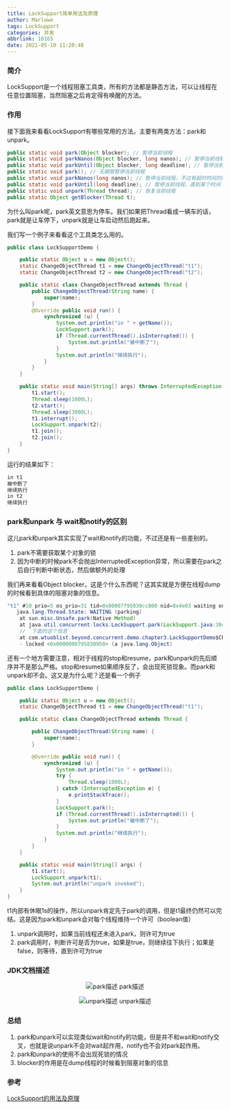 ```yaml
---
title: LockSupport简单用法及原理
author: Marlowe
tags: LockSupport
categories: 并发
abbrlink: 10165
date: 2021-05-10 11:20:48
---
```


<!--more-->

### 简介

LockSupport是一个线程阻塞工具类，所有的方法都是静态方法，可以让线程在任意位置阻塞，当然阻塞之后肯定得有唤醒的方法。

### 作用

接下面我来看看LockSupport有哪些常用的方法。主要有两类方法：park和unpark。

```java
public static void park(Object blocker); // 暂停当前线程
public static void parkNanos(Object blocker, long nanos); // 暂停当前线程，不过有超时时间的限制
public static void parkUntil(Object blocker, long deadline); // 暂停当前线程，直到某个时间
public static void park(); // 无期限暂停当前线程
public static void parkNanos(long nanos); // 暂停当前线程，不过有超时时间的限制
public static void parkUntil(long deadline); // 暂停当前线程，直到某个时间
public static void unpark(Thread thread); // 恢复当前线程
public static Object getBlocker(Thread t);
```
为什么叫park呢，park英文意思为停车。我们如果把Thread看成一辆车的话，park就是让车停下，unpark就是让车启动然后跑起来。

我们写一个例子来看看这个工具类怎么用的。

```java
public class LockSupportDemo {

    public static Object u = new Object();
    static ChangeObjectThread t1 = new ChangeObjectThread("t1");
    static ChangeObjectThread t2 = new ChangeObjectThread("t2");

    public static class ChangeObjectThread extends Thread {
        public ChangeObjectThread(String name) {
            super(name);
        }
        @Override public void run() {
            synchronized (u) {
                System.out.println("in " + getName());
                LockSupport.park();
                if (Thread.currentThread().isInterrupted()) {
                    System.out.println("被中断了");
                }
                System.out.println("继续执行");
            }
        }
    }

    public static void main(String[] args) throws InterruptedException {
        t1.start();
        Thread.sleep(1000L);
        t2.start();
        Thread.sleep(3000L);
        t1.interrupt();
        LockSupport.unpark(t2);
        t1.join();
        t2.join();
    }
}
```
运行的结果如下：

```java
in t1
被中断了
继续执行
in t2
继续执行
```

### park和unpark 与 wait和notify的区别
这儿park和unpark其实实现了wait和notify的功能，不过还是有一些差别的。

1. park不需要获取某个对象的锁
2. 因为中断的时候park不会抛出InterruptedException异常，所以需要在park之后自行判断中断状态，然后做额外的处理


我们再来看看Object blocker，这是个什么东西呢？这其实就是方便在线程dump的时候看到具体的阻塞对象的信息。

```java
"t1" #10 prio=5 os_prio=31 tid=0x00007f95030cc800 nid=0x4e03 waiting on condition [0x00007000011c9000]
   java.lang.Thread.State: WAITING (parking)
    at sun.misc.Unsafe.park(Native Method)
    at java.util.concurrent.locks.LockSupport.park(LockSupport.java:304)
    // `下面的这个信息`
    at com.wtuoblist.beyond.concurrent.demo.chapter3.LockSupportDemo$ChangeObjectThread.run(LockSupportDemo.java:23) // 
    - locked <0x0000000795830950> (a java.lang.Object)
```

还有一个地方需要注意，相对于线程的stop和resume，park和unpark的先后顺序并不是那么严格。stop和resume如果顺序反了，会出现死锁现象。而park和unpark却不会。这又是为什么呢？还是看一个例子

```java
public class LockSupportDemo {

    public static Object u = new Object();
    static ChangeObjectThread t1 = new ChangeObjectThread("t1");

    public static class ChangeObjectThread extends Thread {

        public ChangeObjectThread(String name) {
            super(name);
        }

        @Override public void run() {
            synchronized (u) {
                System.out.println("in " + getName());
                try {
                    Thread.sleep(1000L);
                } catch (InterruptedException e) {
                    e.printStackTrace();
                }
                LockSupport.park();
                if (Thread.currentThread().isInterrupted()) {
                    System.out.println("被中断了");
                }
                System.out.println("继续执行");
            }
        }
    }

    public static void main(String[] args) {
        t1.start();
        LockSupport.unpark(t1);
        System.out.println("unpark invoked");
    }
}
```

t1内部有休眠1s的操作，所以unpark肯定先于park的调用，但是t1最终仍然可以完结。这是因为park和unpark会对每个线程维持一个许可（boolean值）

1. unpark调用时，如果当前线程还未进入park，则许可为true
2. park调用时，判断许可是否为true，如果是true，则继续往下执行；如果是false，则等待，直到许可为true


### JDK文档描述

<center>

![park描述](https://upload-images.jianshu.io/upload_images/845143-fb0d02b1375a0094.png?imageMogr2/auto-orient/strip|imageView2/2/w/1200/format/webp)
park描述
</center>

<center>

![unpark描述](https://upload-images.jianshu.io/upload_images/845143-a18a625aba7a45ea.png?imageMogr2/auto-orient/strip|imageView2/2/w/1200/format/webp)
unpark描述
</center>


### 总结

1. park和unpark可以实现类似wait和notify的功能，但是并不和wait和notify交叉，也就是说unpark不会对wait起作用，notify也不会对park起作用。
2. park和unpark的使用不会出现死锁的情况
3. blocker的作用是在dump线程的时候看到阻塞对象的信息


### 参考

[LockSupport的用法及原理](https://www.jianshu.com/p/f1f2cd289205)


